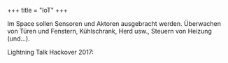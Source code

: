 +++
title = "IoT"
+++

<!-- {{https://flipdot.org/blog/uploads/IoD.jpg|Internet of Dings!}} -->

Im Space sollen Sensoren und Aktoren ausgebracht werden. Überwachen von
Türen und Fenstern, Kühlschrank, Herd usw., Steuern von Heizung
(und...).

<!-- <<FullSearch(^Projekte/IoT.*)>> -->

Lightning Talk Hackover 2017: <!-- <attachment:Hackover-IoD.zip> -->
